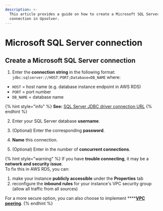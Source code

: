 ```yaml
---
description: >-
  This article provides a guide on how to create a Microsoft SQL Server
  connection in Upsolver.
---
```


# Microsoft SQL Server connection

## Create a Microsoft SQL Server connection

1. Enter the **connection string** in the following format:  
`jdbc:sqlserver://HOST:PORT;Database=DB_NAME` where:

* `HOST` = host name \(e.g. database instance endpoint in AWS RDS\)
* `PORT` = port number
* `DB_NAME` = database name

{% hint style="info" %}
**See:** [SQL Server JDBC driver connection URL](https://docs.microsoft.com/en-us/sql/connect/jdbc/building-the-connection-url?view=sql-server-ver15)
{% endhint %}

2. Enter your SQL Server database **username**.

3. \(Optional\) Enter the corresponding **password**.

4. **Name** this connection.

5. \(Optional\) Enter in the number of **concurrent connections**.

{% hint style="warning" %}
If you have **trouble connecting**, it may be a **network and security** **issue**.  
To fix this in AWS RDS, you can:

1. make your instance **publicly accessible** under the **Properties** tab
2. reconfigure the **inbound rules** for your instance's VPC security group \(allow all traffic from all sources\)

For a more secure option, you can also choose to implement ****[**VPC peering**](../../getting-started/upsolver-aws-deployment-guide/vpc-peering.md).
{% endhint %}

